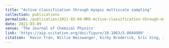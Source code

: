 ```yaml
---
title: "Active classification through myopic multiscale sampling"
collection: publications
permalink: /publication/2021-03-09-MMS-Active-classification-through-myopic-multiscale-sampling
date: 2021-03-09
venue: 'The Journal of Chemical Physics'
link: 'https://aip.scitation.org/doi/figure/10.1063/5.0044989'
citation: 'Kevin Tran, Willie Neiswanger, Kirby Broderick, Eric Xing, Jeff Schneider, Zack Ulissi, "Computational catalyst discovery:  Active classification through myopic multiscale sampling". The Journal of Chemical Physics, 2021.'
---
```

